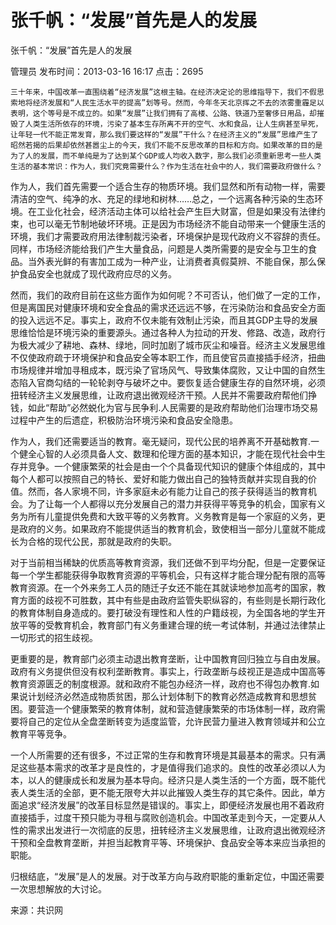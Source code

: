 # 张千帆：“发展”首先是人的发展  
张千帆：“发展”首先是人的发展

管理员 发布时间：2013-03-16 16:17  点击：2695

    三十年来，中国改革一直围绕着“经济发展”这根主轴。在经济决定论的思维指导下，我们不假思索地将经济发展和“人民生活水平的提高”划等号。然而，今年冬天北京挥之不去的浓雾重霾足以表明，这个等号是不成立的。如果“发展”让我们拥有了高楼、公路、铁道乃至奢侈日用品，却摧毁了人类生活所依存的环境，污染了基本生存所离不开的空气、水和食品，让人生病甚至早死，让年轻一代不能正常发育，那么我们要这样的“发展”干什么？在经济主义的“发展”思维产生了昭然若揭的后果却依然甚嚣尘上的今天，我们不能不反思改革的目标和方向。如果改革的目的是为了人的发展，而不单纯是为了达到某个GDP或人均收入数字，那么我们必须重新思考一些人类生活的基本常识：作为人，我们究竟需要什么？作为生活在社会中的人，我们需要政府做什么？

 

作为人，我们首先需要一个适合生存的物质环境。我们显然和所有动物一样，需要清洁的空气、纯净的水、充足的绿地和树林……总之，一个远离各种污染的生态环境。在工业化社会，经济活动主体可以给社会产生巨大财富，但是如果没有法律约束，也可以毫无节制地破坏环境。正是因为市场经济不能自动带来一个健康生活的环境，我们才需要政府用法律制裁污染者，环境保护是现代政府义不容辞的责任。同样，市场经济能给我们产生大量食品，问题是人类所需要的是安全与卫生的食品。当外表光鲜的有害加工成为一种产业，让消费者真假莫辨、不能自保，那么保护食品安全也就成了现代政府应尽的义务。

 

然而，我们的政府目前在这些方面作为如何呢？不可否认，他们做了一定的工作，但是离国民对健康环境和安全食品的需求还远远不够，在污染防治和食品安全方面的投入远远不足。事实上，政府不仅未能有效制止污染，而且其GDP主导的发展思维恰恰是环境污染的重要源头。通过各种人为拉动的开发、修路、改造，政府行为极大减少了耕地、森林、绿地，同时加剧了城市灰尘和噪音。经济主义发展思维不仅使政府疏于环境保护和食品安全等本职工作，而且使官员直接插手经济，扭曲市场规律并增加寻租成本，既污染了官场风气、导致集体腐败，又让中国的自然生态陷入官商勾结的一轮轮剥夺与破坏之中。要恢复适合健康生存的自然环境，必须扭转经济主义发展思维，让政府退出微观经济干预。人民并不需要政府帮他们挣钱，如此“帮助”必然蜕化为官与民争利.人民需要的是政府帮助他们治理市场交易过程中产生的后遗症，积极防治环境污染和食品安全隐患。

 

作为人，我们还需要适当的教育。毫无疑问，现代公民的培养离不开基础教育.一个健全心智的人必须具备人文、数理和伦理方面的基本知识，才能在现代社会中生存并竞争。一个健康繁荣的社会是由一个个具备现代知识的健康个体组成的，其中每个人都可以按照自己的特长、爱好和能力做出自己的独特贡献并实现自我的价值。然而，各人家境不同，许多家庭未必有能力让自己的孩子获得适当的教育机会。为了让每一个人都得以充分发展自己的潜力并获得平等竞争的机会，国家有义务为所有儿童提供免费和大致平等的义务教育。义务教育是每一个家庭的义务，更是政府的义务。如果政府不能提供适当的教育机会，致使相当一部分儿童就不能成长为合格的现代公民，那就是政府的失职。

 

对于当前相当稀缺的优质高等教育资源，我们还做不到平均分配，但是一定要保证每一个学生都能获得争取教育资源的平等机会，只有这样才能合理分配有限的高等教育资源。在一个外来务工人员的随迁子女还不能在其就读地参加高考的国家，教育方面的歧视不可胜数，其中有些是由政府监管失职纵容的，有些则是长期行政化的教育体制自身造成的。要打破没有理性和人性的户籍歧视，为全国各地的学生开放平等的受教育机会，教育部门有义务重建合理的统一考试体制，并通过法律禁止一切形式的招生歧视。

 

更重要的是，教育部门必须主动退出教育垄断，让中国教育回归独立与自由发展。政府有义务提供但没有权利垄断教育。事实上，行政垄断与歧视正是造成中国高等教育资源匮乏的制度根源。就和政府不能包办经济一样，政府也不得包办教育.如果说计划经济必然造成物质贫困，那么计划体制下的教育必然造成教育和思想贫困。要营造一个健康繁荣的教育体制，就和营造健康繁荣的市场体制一样，政府需要将自己的定位从全盘垄断转变为适度监管，允许民营力量进入教育领域并和公立教育平等竞争。

 

一个人所需要的还有很多，不过正常的生存和教育环境是其最基本的需求。只有满足这些基本需求的改革才是良性的，才是值得我们追求的。良性的改革必须以人为本，以人的健康成长和发展为基本导向。经济只是人类生活的一个方面，既不能代表人类生活的全部，更不能无限夸大并以此摧毁人类生存的其它条件。因此，单方面追求“经济发展”的改革目标显然是错误的。事实上，即便经济发展也用不着政府直接插手，过度干预只能为寻租与腐败创造机会。中国改革走到今天，一定要从人性的需求出发进行一次彻底的反思，扭转经济主义发展思维，让政府退出微观经济干预和全盘教育垄断，并担当起教育平等、环境保护、食品安全等本来应当承担的职能。

 

归根结底，“发展”是人的发展。对于改革方向与政府职能的重新定位，中国还需要一次思想解放的大讨论。

来源：共识网
